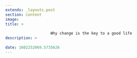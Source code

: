 ```yaml
--- 
extends: _layouts.post 
section: content 
image:  
title: > 
  
                    Why change is the key to a good life                 
description: > 
   
date: 1602252069.5735626 
--- 
```

